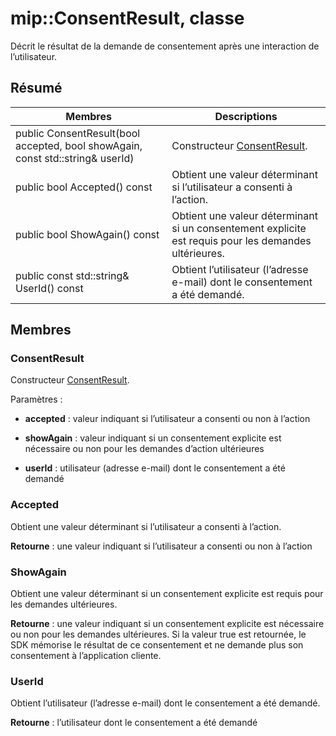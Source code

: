 # <a name="class-mipconsentresult"></a>mip::ConsentResult, classe 
Décrit le résultat de la demande de consentement après une interaction de l’utilisateur.
  
## <a name="summary"></a>Résumé
 Membres                        | Descriptions                                
--------------------------------|---------------------------------------------
 public ConsentResult(bool accepted, bool showAgain, const std::string& userId)  |  Constructeur [ConsentResult](class_mip_consentresult.md).
 public bool Accepted() const  |  Obtient une valeur déterminant si l’utilisateur a consenti à l’action.
 public bool ShowAgain() const  |  Obtient une valeur déterminant si un consentement explicite est requis pour les demandes ultérieures.
 public const std::string& UserId() const  |  Obtient l’utilisateur (l’adresse e-mail) dont le consentement a été demandé.
  
## <a name="members"></a>Membres
  
### <a name="consentresult"></a>ConsentResult
Constructeur [ConsentResult](class_mip_consentresult.md).

Paramètres :  
* **accepted** : valeur indiquant si l’utilisateur a consenti ou non à l’action 


* **showAgain** : valeur indiquant si un consentement explicite est nécessaire ou non pour les demandes d’action ultérieures 


* **userId** : utilisateur (adresse e-mail) dont le consentement a été demandé


  
### <a name="accepted"></a>Accepted
Obtient une valeur déterminant si l’utilisateur a consenti à l’action.

  
**Retourne** : une valeur indiquant si l’utilisateur a consenti ou non à l’action
  
### <a name="showagain"></a>ShowAgain
Obtient une valeur déterminant si un consentement explicite est requis pour les demandes ultérieures.

  
**Retourne** : une valeur indiquant si un consentement explicite est nécessaire ou non pour les demandes ultérieures. Si la valeur true est retournée, le SDK mémorise le résultat de ce consentement et ne demande plus son consentement à l’application cliente.
  
### <a name="userid"></a>UserId
Obtient l’utilisateur (l’adresse e-mail) dont le consentement a été demandé.

  
**Retourne** : l’utilisateur dont le consentement a été demandé